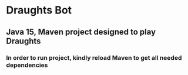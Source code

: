 # Draughts Bot

## Java 15, Maven project designed to play Draughts

### In order to run project, kindly reload Maven to get all needed dependencies
